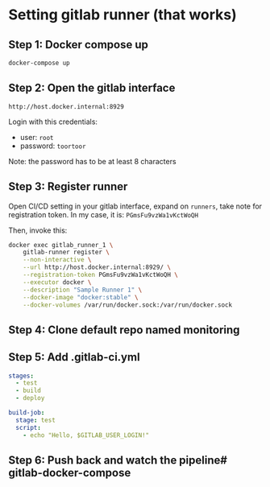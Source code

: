 # Setting gitlab runner (that works)

## Step 1: Docker compose up

```sh
docker-compose up
```

## Step 2: Open the gitlab interface

```
http://host.docker.internal:8929
```

Login with this credentials:

* user: `root`
* password: `toortoor`

Note: the password has to be at least 8 characters

## Step 3: Register runner

Open CI/CD setting in your gitlab interface, expand on `runners`, take note for registration token. In my case, it is: `PGmsFu9vzWa1vKctWoQH`

Then, invoke this:

```sh
docker exec gitlab_runner_1 \
    gitlab-runner register \
    --non-interactive \
    --url http://host.docker.internal:8929/ \
    --registration-token PGmsFu9vzWa1vKctWoQH \
    --executor docker \
    --description "Sample Runner 1" \
    --docker-image "docker:stable" \
    --docker-volumes /var/run/docker.sock:/var/run/docker.sock
```

## Step 4: Clone default repo named monitoring

## Step 5: Add .gitlab-ci.yml

```yml
stages:
  - test
  - build
  - deploy

build-job:
  stage: test
  script:
    - echo "Hello, $GITLAB_USER_LOGIN!"
```

## Step 6: Push back and watch the pipeline# gitlab-docker-compose
